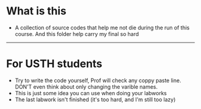# What is this
- A collection of source codes that help me not die during the run of this course. And this folder help carry my final so hard

---
# For USTH students
- Try to write the code yourself, Prof will check any coppy paste line. DON'T even think about only changing the varible names. 
- This is just some idea you can use when doing your labworks
- The last labwork isn't finished (it's too hard, and I'm still too lazy) 